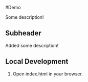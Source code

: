 #Demo

Some description!

## Subheader

Added some description!

## Local Development

1. Open index.html in your browser.
